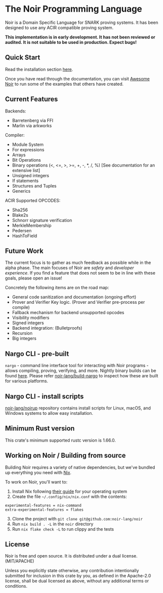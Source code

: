 # The Noir Programming Language

Noir is a Domain Specific Language for SNARK proving systems. It has been designed to use any ACIR compatible proving system.

**This implementation is in early development. It has not been reviewed or audited. It is not suitable to be used in production. Expect bugs!**

## Quick Start

Read the installation section [here](https://noir-lang.org/getting_started/nargo/nargo_installation).

Once you have read through the documentation, you can visit [Awesome Noir](https://github.com/noir-lang/awesome-noir) to run some of the examples that others have created.

## Current Features

Backends:

- Barretenberg via FFI
- Marlin via arkworks

Compiler:

- Module System
- For expressions
- Arrays
- Bit Operations
- Binary operations (<, <=, >, >=, +, -, \*, /, %) [See documentation for an extensive list]
- Unsigned integers
- If statements
- Structures and Tuples
- Generics

ACIR Supported OPCODES:

- Sha256
- Blake2s
- Schnorr signature verification
- MerkleMembership
- Pedersen
- HashToField

## Future Work

The current focus is to gather as much feedback as possible while in the alpha phase. The main focuses of Noir are _safety_ and _developer experience_. If you find a feature that does not seem to be in line with these goals, please open an issue!

Concretely the following items are on the road map:

- General code sanitization and documentation (ongoing effort)
- Prover and Verifier Key logic. (Prover and Verifier pre-process per compile)
- Fallback mechanism for backend unsupported opcodes
- Visibility modifiers
- Signed integers
- Backend integration: (Bulletproofs)
- Recursion
- Big integers

## Nargo CLI - pre-built

`nargo` - command line interface tool for interacting with Noir programs - allows compiling, proving, verifying, and more. Nightly binary builds can be found [here](https://github.com/noir-lang/noir/releases/tag/nightly). Please refer [noir-lang/build-nargo](https://github.com/noir-lang/build-nargo) to inspect how these are built for various platforms.

## Nargo CLI - install scripts

[noir-lang/noirup](https://github.com/noir-lang/noirup) repository contains install scripts for Linux, macOS, and Windows systems to allow easy installation.

## Minimum Rust version

This crate's minimum supported rustc version is 1.66.0.

## Working on Noir / Building from source

Building Noir requires a variety of native dependencies, but we've bundled up everything you need with [Nix](https://nixos.org/).

To work on Noir, you'll want to:
1. Install Nix following [their guide](https://nixos.org/download.html) for your operating system
2. Create the file `~/.config/nix/nix.conf` with the contents:
```
experimental-features = nix-command
extra-experimental-features = flakes
```
3. Clone the project with `git clone git@github.com:noir-lang/noir`
4. Run `nix build . -L` in the `noir` directory
5. Run `nix flake check -L` to run clippy and the tests

## License

Noir is free and open source. It is distributed under a dual license. (MIT/APACHE)

Unless you explicitly state otherwise, any contribution intentionally submitted for inclusion in this crate by you, as defined in the Apache-2.0 license, shall be dual licensed as above, without any additional terms or conditions.
